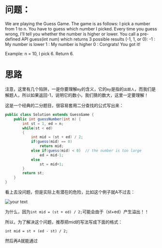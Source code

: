 # 问题：
We are playing the Guess Game. The game is as follows:
I pick a number from 1 to n. You have to guess which number I picked.
Every time you guess wrong, I'll tell you whether the number is higher or lower.
You call a pre-defined API guess(int num) which returns 3 possible results (-1, 1, or 0):
-1 : My number is lower
1 : My number is higher
0 : Congrats! You got it!

Example:
n = 10, I pick 6.
Return 6.

# 思路
注意，这里有几个陷阱，一是你要理解`my`的含义，它的`my`是指的`出题人`，而我们是解题人，所以如果返回-1，说明它的数小，我们猜的数大，这里一定要理解！

这是一个经典的二分题目，很容易套用二分查找的公式写出来：
```java
public class Solution extends GuessGame {
    public int guessNumber(int n) {
        int st = 1, ed = n;
        while(st < ed)
        {
            int mid = (st + ed) / 2;
            if(guess(mid) == 0)
                return mid;
            else if(guess(mid) < 0)  // the number is too large
                ed = mid-1;
            else
                st = mid+1;
        }
        return st;
    }
}

```
看上去没问题，但是实际上有潜在的危险，比如这个例子就A不过去：

![your text](http://o7bk1ffzo.bkt.clouddn.com/1474187361233)

为什么，因为`int mid = (st + ed) / 2;`可能会由于（st+ed）产生溢出！！

所以，为了解决这个问题，推荐把mid的写法写成下面的格式：

```
int mid = st + (ed - st) / 2;
```

然后再A就能通过